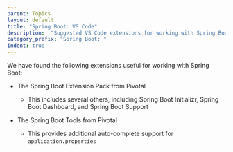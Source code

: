 ```yaml
---
parent: Topics
layout: default
title: "Spring Boot: VS Code"
description:  "Suggested VS Code extensions for working with Spring Boot"
category_prefix: "Spring Boot: "
indent: true
---
```


We have found the following extensions useful for working with Spring Boot:

* The Spring Boot Extension Pack from Pivotal
   * This includes several others, including Spring Boot Initializr, Spring Boot Dashboard, and Spring Boot Support
 
* The Spring Boot Tools from Pivotal
   * This provides additional auto-complete support for `application.properties`
 
